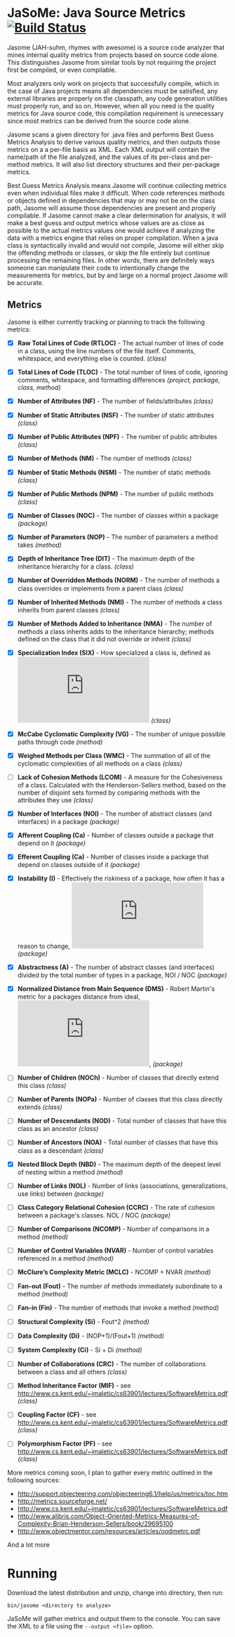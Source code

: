 # JaSoMe: Java Source Metrics [![Build Status](https://travis-ci.org/rodhilton/jasome.svg?branch=master)](https://travis-ci.org/rodhilton/jasome)

Jasome (JAH-suhm, rhymes with awesome) is a source code analyzer that mines 
internal quality metrics from projects based on source code alone.  This 
distinguishes Jasome from similar tools by not requiring the project first be
compiled, or even compilable.
 
Most analyzers only work on projects that successfully compile, which in the
case of Java projects means all dependencies must be satisfied, any external
libraries are properly on the classpath, any code generation utilities must
properly run, and so on.  However, when all you need is the quality metrics
for Java source code, this compilation requirement is unnecessary since most
metrics can be derived from the source code alone.

Jasome scans a given directory for .java files and performs Best Guess Metrics
Analysis to derive various quality metrics, and then outputs those metrics on a
a per-file basis as XML.  Each XML output will contain the name/path of the file
analyzed, and the values of its per-class and per-method metrics. It will also
list directory structures and their per-package metrics.

Best Guess Metrics Analysis means Jasome will continue collecting metrics even
when individual files make it difficult.  When code references methods or objects
defined in dependencies that may or may not be on the class path, Jasome will
assume those dependencies are present and properly compilable.  If Jasome cannot
make a clear determination for analysis, it will make a best guess and output
metrics whose values are as close as possible to the actual metrics values one
would achieve if analyzing the data with a metrics engine that relies on proper
compilation.  When a java class is syntactically invalid and would not compile,
Jasome will either skip the offending methods or classes, or skip the file entirely
but continue processing the remaining files.  In other words, there are definitely
ways someone can manipulate their code to intentionally change the measurements
for metrics, but by and large on a normal project Jasome will be accurate.

## Metrics

Jasome is either currently tracking or planning to track the following metrics:
   
 * [x] **Raw Total Lines of Code (RTLOC)** - The actual number of lines of code in a
   class, using the line numbers of the file itself.  Comments, whitespace, and
   everything else is counted. _(class)_
 * [x] **Total Lines of Code (TLOC)** - The total number of lines of code, ignoring
   comments, whitespace, and formatting differences _(project, package, class, method)_
 * [x] **Number of Attributes (NF)** - The number of fields/attributes _(class)_
 * [x] **Number of Static Attributes (NSF)** - The number of static attributes _(class)_
 * [x] **Number of Public Attributes (NPF)** - The number of public attributes _(class)_
 * [x] **Number of Methods (NM)** - The number of methods _(class)_
 * [x] **Number of Static Methods (NSM)** - The number of static methods _(class)_
 * [x] **Number of Public Methods (NPM)** - The number of public methods _(class)_
 * [x] **Number of Classes (NOC)** - The number of classes within a package _(package)_
 * [x] **Number of Parameters (NOP)** - The number of parameters a method takes _(method)_ 
 * [x] **Depth of Inheritance Tree (DIT)** - The maximum depth of the inheritance
   hierarchy for a class.  _(class)_
 * [x] **Number of Overridden Methods (NORM)** - The number of methods a class overrides
   or implements from a parent class _(class)_
 * [x] **Number of Inherited Methods (NMI)** - The number of methods a class inherits
   from parent classes _(class)_
 * [x] **Number of Methods Added to Inheritance (NMA)** - The number of methods a
   class inherits adds to the inheritance hierarchy; methods defined on the class
   that it did not override or inherit _(class)_
 * [x] **Specialization Index (SIX)** - How specialized a class is, defined as ![(DIT * NORM) / NOM](https://latex.codecogs.com/gif.latex?%5Cinline%20%5Cfrac%7BDIT%20*%20NORM%7D%7BNOM%7D) _(class)_
 * [x] **McCabe Cyclomatic Complexity (VG)** - The number of unique possible paths
       through code _(method)_
 * [x] **Weighed Methods per Class (WMC)** - The summation of all of the cyclomatic
       complexities of all methods on a class _(class)_
 * [ ] **Lack of Cohesion Methods (LCOM)** - A measure for the Cohesiveness of a class.
       Calculated with the Henderson-Sellers method, based on the number of disjoint sets
       formed by comparing methods with the attributes they use _(class)_
 * [x] **Number of Interfaces (NOI)** - The number of abstract classes (and interfaces) in a package _(package)_
 * [x] **Afferent Coupling (Ca)** - Number of classes outside a package that depend on it _(package)_
 * [x] **Efferent Coupling (Ca)** - Number of classes inside a package that depend on classes outside of it _(package)_
 * [x] **Instability (I)** - Effectively the riskiness of a package, how often it has a reason to change, ![Ce/(Ce+Ca)](https://latex.codecogs.com/gif.latex?%5Cinline%20%5Cfrac%7BCe%7D%7BCa&plus;Ce%7D) _(package)_
 * [x] **Abstractness (A)** - The number of abstract classes (and interfaces) divided by the total number of types in a package, NOI / NOC _(package)_
 * [x] **Normalized Distance from Main Sequence (DMS)** - Robert Martin's metric for a packages distance from ideal,  ![| A + I - 1 |](https://latex.codecogs.com/gif.latex?%5Cinline%20%7C%20A%20&plus;%20I%20-%201%20%7C), _(package)_
 * [ ] **Number of Children (NOCh)** - Number of classes that directly extend this class _(class)_
 * [ ] **Number of Parents (NOPa)** - Number of classes that this class directly extends _(class)_
 * [ ] **Number of Descendants (NOD)** - Total number of classes that have this class as an ancestor _(class)_
 * [ ] **Number of Ancestors (NOA)** - Total number of classes that have this class as a descendant _(class)_
 * [x] **Nested Block Depth (NBD)** - The maximum depth of the deepest level of nesting within a method _(method)_
 * [ ] **Number of Links (NOL)** - Number of links (associations, generalizations, use links) between _(package)_
 * [ ] **Class Category Relational Cohesion (CCRC)** - The rate of cohesion between a package's classes. NOL / NOC _(package)_
 * [ ] **Number of Comparisons (NCOMP)** - Number of comparisons in a method _(method)_
 * [ ] **Number of Control Variables (NVAR)** - Number of control variables referenced in a method _(method)_
 * [ ] **McClure’s Complexity Metric (MCLC)** - NCOMP + NVAR _(method)_
 * [ ] **Fan-out (Fout)** - The number of methods immediately subordinate to a method _(method)_
 * [ ] **Fan-in (Fin)** - The number of methods that invoke a method _(method)_
 * [ ] **Structural Complexity (Si)** - Fout^2 _(method)_
 * [ ] **Data Complexity (Di)** - (NOP+1)/(Fout+1) _(method)_
 * [ ] **System Complexity (Ci)** - Si + Di _(method)_
 * [ ] **Number of Collaborations (CRC)** - The number of collaborations between a class and all others _(class)_
 * [ ] **Method Inheritance Factor (MIF)** - see http://www.cs.kent.edu/~jmaletic/cs63901/lectures/SoftwareMetrics.pdf _(class)_
 * [ ] **Coupling Factor (CF)** - see http://www.cs.kent.edu/~jmaletic/cs63901/lectures/SoftwareMetrics.pdf _(class)_
 * [ ] **Polymorphism Factor (PF)** - see http://www.cs.kent.edu/~jmaletic/cs63901/lectures/SoftwareMetrics.pdf _(class)_
 
 
  
More metrics coming soon, I plan to gather every metric outlined in the following sources:

 * http://support.objecteering.com/objecteering6.1/help/us/metrics/toc.htm
 * http://metrics.sourceforge.net/
 * http://www.cs.kent.edu/~jmaletic/cs63901/lectures/SoftwareMetrics.pdf
 * http://www.alibris.com/Object-Oriented-Metrics-Measures-of-Complexity-Brian-Henderson-Sellers/book/29695100
 * http://www.objectmentor.com/resources/articles/oodmetrc.pdf
 
And a lot more
  
# Running

Download the latest distribution and unzip, change into directory, then run:

  ```
  bin/jasome <directory to analyze>
  ```
  
JaSoMe will gather metrics and output them to the console.  You can save the XML
to a file using the `--output <file>` option.
